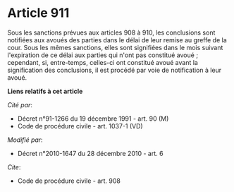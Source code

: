 # Article 911

Sous les sanctions prévues aux articles 908 à 910, les conclusions sont notifiées aux avoués des parties dans le délai de
leur remise au greffe de la cour. Sous les mêmes sanctions, elles sont signifiées dans le mois suivant l'expiration de ce
délai aux parties qui n'ont pas constitué avoué ; cependant, si, entre-temps, celles-ci ont constitué avoué avant la
signification des conclusions, il est procédé par voie de notification à leur avoué.

**Liens relatifs à cet article**

_Cité par_:

  - Décret n°91-1266 du 19 décembre 1991 - art. 90 (M)
  - Code de procédure civile - art. 1037-1 (VD)

_Modifié par_:

  - Décret n°2010-1647 du 28 décembre 2010 - art. 6

_Cite_:

  - Code de procédure civile - art. 908
